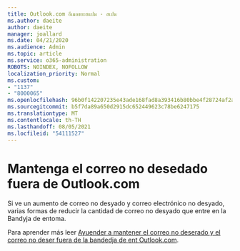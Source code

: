 ```yaml
---
title: Outlook.com อีเมลขยะสแปม - สเปน
ms.author: daeite
author: daeite
manager: joallard
ms.date: 04/21/2020
ms.audience: Admin
ms.topic: article
ms.service: o365-administration
ROBOTS: NOINDEX, NOFOLLOW
localization_priority: Normal
ms.custom:
- "1137"
- "8000065"
ms.openlocfilehash: 96b0f142207235e43ade168fad8a393416b80bbe4f28724af2a1b189ff24cea2
ms.sourcegitcommit: b5f7da89a650d2915dc652449623c78be6247175
ms.translationtype: MT
ms.contentlocale: th-TH
ms.lasthandoff: 08/05/2021
ms.locfileid: "54111527"
---
```

# <a name="mantenga-el-correo-no-deseado-fuera-de-outlookcom"></a>Mantenga el correo no desedado fuera de Outlook.com

Si ve un aumento de correo no desyado y correo electrónico no desyado, varias formas de reducir la cantidad de correo no desyado que entre en la Bandyja de entoma.

Para aprender más leer [Ayuender a mantener el correo no deserado y el correo no deser fuera de la bandedja de ent Outlook.com](https://support.office.com/es-es/article/a3ece97b-82f8-4a5e-9ac3-e92fa6427ae4?wt.mc_id=Office_Outlook_com_Alchemy).